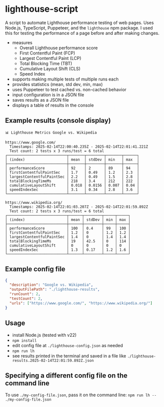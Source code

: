 # lighthouse-script

A script to automate Lighthouse performance testing of web pages. Uses Node.js, TypeScript, Puppeteer, and the `lighthouse` npm package. I used this for testing the performance of a page before and after making changes.

- measures
  - Overall Lighthouse performance score
  - First Contentful Paint (FCP)
  - Largest Contentful Paint (LCP)
  - Total Blocking Time (TBT)
  - Cumulative Layout Shift (CLS)
  - Speed Index
- supports making multiple tests of multiple runs each
- provides statistics (mean, std dev, min, max)
- uses Puppeteer to test cached vs. non-cached behavior
- input configuration is in a JSON file
- saves results as a JSON file
- displays a table of results in the console

## Example results (console display)

``` 
📊 Lighthouse Metrics Google vs. Wikipedia

https://www.google.com/
  Timestamps: 2025-02-14T22:00:40.235Z - 2025-02-14T22:01:41.221Z
  Test count: 2 tests x 3 runs/test = 6 total
┌───────────────────────────┬───────┬────────┬───────┬──────┐
│ (index)                   │ mean  │ stdDev │ min   │ max  │
├───────────────────────────┼───────┼────────┼───────┼──────┤
│ performanceScore          │ 92    │ 2      │ 89    │ 94   │
│ firstContentfulPaintSec   │ 1.7   │ 0.49   │ 1.2   │ 2.3  │
│ largestContentfulPaintSec │ 2.2   │ 0.49   │ 1.5   │ 2.8  │
│ totalBlockingTimeMs       │ 218   │ 3.4    │ 212   │ 222  │
│ cumulativeLayoutShift     │ 0.018 │ 0.0156 │ 0.007 │ 0.04 │
│ speedIndexSec             │ 3.1   │ 0.34   │ 2.8   │ 3.6  │
└───────────────────────────┴───────┴────────┴───────┴──────┘

https://www.wikipedia.org/
  Timestamps: 2025-02-14T22:01:03.207Z - 2025-02-14T22:01:59.892Z
  Test count: 2 tests x 3 runs/test = 6 total
┌───────────────────────────┬──────┬────────┬─────┬─────┐
│ (index)                   │ mean │ stdDev │ min │ max │
├───────────────────────────┼──────┼────────┼─────┼─────┤
│ performanceScore          │ 100  │ 0.4    │ 99  │ 100 │
│ firstContentfulPaintSec   │ 1.2  │ 0      │ 1.2 │ 1.2 │
│ largestContentfulPaintSec │ 1.4  │ 0      │ 1.4 │ 1.4 │
│ totalBlockingTimeMs       │ 19   │ 42.5   │ 0   │ 114 │
│ cumulativeLayoutShift     │ 0    │ 0      │ 0   │ 0   │
│ speedIndexSec             │ 1.3  │ 0.17   │ 1.2 │ 1.6 │
└───────────────────────────┴──────┴────────┴─────┴─────┘
```

## Example config file

``` json
{
  "description": "Google vs. Wikipedia",
  "outputFilePath": "./lighthouse-results",
  "runCount": 2,
  "testCount": 2,
  "urls": ["https://www.google.com/", "https://www.wikipedia.org/"]
}
```

## Usage

- install Node.js (tested with v22)
- `npm install`
- edit config file at `./lighthouse-config.json` as needed
- `npm run lh`
- see results printed in the terminal and saved in a file like `./lighthouse-results.2025-02-14T22:01:59.892Z.json`

## Specifying a different config file on the command line

To use `./my-config-file.json`, pass it on the command line: `npm run lh -- ./my-config-file.json`
